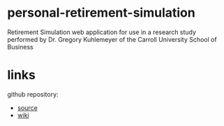 # personal-retirement-simulation
Retirement Simulation web application for use in a research study performed by Dr. Gregory Kuhlemeyer of the Carroll University School of Business

# links
github repository:
 * [source](https://github.com/covert-code/personal-retirement-simulation)
 * [wiki](https://github.com/covert-code/personal-retirement-simulation/wiki)

